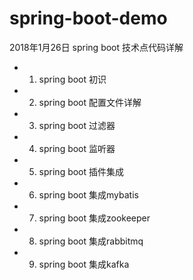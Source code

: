 # spring-boot-demo
2018年1月26日 
spring boot 技术点代码详解

- 1. spring boot 初识
- 2. spring boot 配置文件详解
- 3. spring boot 过滤器
- 4. spring boot 监听器
- 5. spring boot 插件集成
- 6. spring boot 集成mybatis
- 7. spring boot 集成zookeeper
- 8. spring boot 集成rabbitmq
- 9. spring boot 集成kafka
